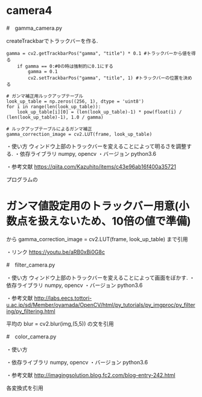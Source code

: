 # camera4
#　gamma_camera.py

createTrackbarでトラックバーを作る.

    gamma = cv2.getTrackbarPos("gamma", "title") * 0.1 #トラックバーから値を得る
        if gamma == 0:#0の時は強制的に0.1にする
            gamma = 0.1
            cv2.setTrackbarPos("gamma", "title", 1) #トラックバーの位置を決める
    
    # ガンマ補正用ルックアップテーブル
    look_up_table = np.zeros((256, 1), dtype = 'uint8')
    for i in range(len(look_up_table)):
        look_up_table[i][0] = (len(look_up_table)-1) * pow(float(i) / (len(look_up_table)-1), 1.0 / gamma)
    
    # ルックアップテーブルによるガンマ補正
    gamma_correction_image = cv2.LUT(frame, look_up_table)

・使い方
ウィンドウ上部のトラックバーを変えることによって明るさを調整する.
・依存ライブラリ
numpy, opencv
・バージョン
python3.6

・参考文献 
https://qiita.com/Kazuhito/items/c43e96ab16f400a35721

プログラムの
# ガンマ値設定用のトラックバー用意(小数点を扱えないため、10倍の値で準備)
から
gamma_correction_image = cv2.LUT(frame, look_up_table)
まで引用

・リンク
https://youtu.be/aRB0xBi0G8c

#　filter_camera.py

・使い方
ウィンドウ上部のトラックバーを変えることによって画面をぼかす.
・依存ライブラリ
numpy, opencv
・バージョン
python3.6

・参考文献
http://labs.eecs.tottori-u.ac.jp/sd/Member/oyamada/OpenCV/html/py_tutorials/py_imgproc/py_filtering/py_filtering.html

平均の
blur = cv2.blur(img,(5,5))
の文を引用

#　color_camera.py

・使い方

・依存ライブラリ
numpy, opencv
・バージョン
python3.6

・参考文献
http://imagingsolution.blog.fc2.com/blog-entry-242.html

各変換式を引用
